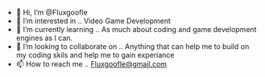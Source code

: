 - 👋 Hi, I’m @Fluxgoofle
- 👀 I’m interested in .. Video Game Development
- 🌱 I’m currently learning .. As much about coding and game development engines as I can.
- 💞️ I’m looking to collaborate on .. Anything that can help me to build on my coding skils and help me to gain experiance 
- 📫 How to reach me .. Fluxgoofle@gmail.com

<!---
Fluxgoofle/Fluxgoofle is a ✨ special ✨ repository because its `README.md` (this file) appears on your GitHub profile.
You can click the Preview link to take a look at your changes.
--->
